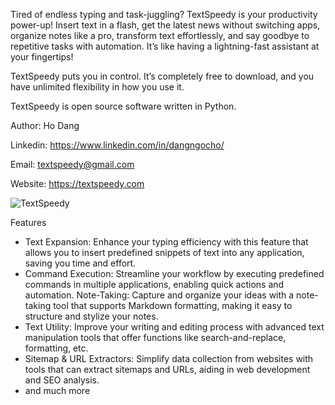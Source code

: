 Tired of endless typing and task-juggling? TextSpeedy is your productivity power-up! Insert text in a flash, get the latest news without switching apps, organize notes like a pro, transform text effortlessly, and say goodbye to repetitive tasks with automation. It’s like having a lightning-fast assistant at your fingertips!

TextSpeedy puts you in control. It’s completely free to download, and you have unlimited flexibility in how you use it.

TextSpeedy is open source software written in Python.

Author: Ho Dang

Linkedin: https://www.linkedin.com/in/dangngocho/

Email: textspeedy@gmail.com

Website: https://textspeedy.com

![TextSpeedy](https://textspeedy.com/wp-content/uploads/2024/06/TextSpeedy.png)

Features
- Text Expansion: Enhance your typing efficiency with this feature that allows you to insert predefined snippets of text into any application, saving you time and effort.
- Command Execution: Streamline your workflow by executing predefined commands in multiple applications, enabling quick actions and automation.
Note-Taking: Capture and organize your ideas with a note-taking tool that supports Markdown formatting, making it easy to structure and stylize your notes.
- Text Utility: Improve your writing and editing process with advanced text manipulation tools that offer functions like search-and-replace, formatting, etc.
- Sitemap & URL Extractors: Simplify data collection from websites with tools that can extract sitemaps and URLs, aiding in web development and SEO analysis.
- and much more
